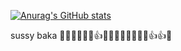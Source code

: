 [![Anurag's GitHub stats](https://github-readme-stats.vercel.app/api?username=anonymousomeone?show_icons=true?theme=tokyonight)](https://github.com/anuraghazra/github-readme-stats)

sussy baka 🚽✅🧀😳😳✅👍🚽🚽✅🚽🧀😳😳🧀👍👍✅
